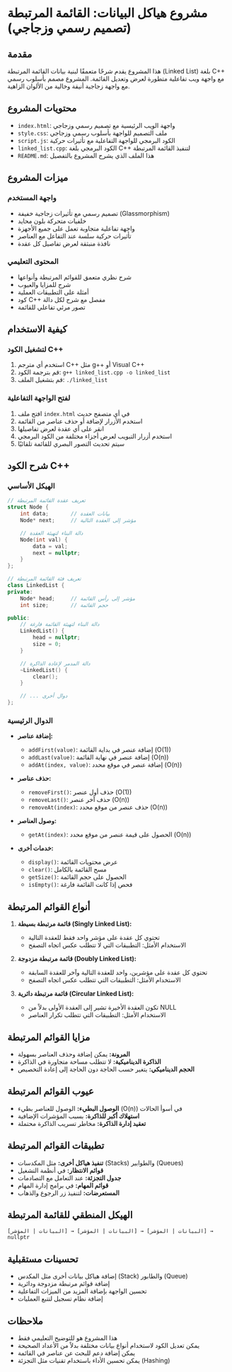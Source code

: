 # مشروع هياكل البيانات: القائمة المرتبطة (تصميم رسمي وزجاجي)

## مقدمة
هذا المشروع يقدم شرحًا متعمقًا لبنية بيانات القائمة المرتبطة (Linked List) بلغة C++ مع واجهة ويب تفاعلية متطورة لعرض وتعديل القائمة. المشروع مصمم بأسلوب رسمي مع واجهة زجاجية أنيقة وخالية من الألوان الزاهية.

## محتويات المشروع
- `index.html`: واجهة الويب الرئيسية مع تصميم رسمي وزجاجي
- `style.css`: ملف التصميم للواجهة بأسلوب رسمي وزجاجي
- `script.js`: الكود البرمجي للواجهة التفاعلية مع تأثيرات حركية
- `linked_list.cpp`: الكود البرمجي بلغة C++ لتنفيذ القائمة المرتبطة
- `README.md`: هذا الملف الذي يشرح المشروع بالتفصيل

## ميزات المشروع
### واجهة المستخدم
- تصميم رسمي مع تأثيرات زجاجية خفيفة (Glassmorphism)
- خلفيات متحركة بلون محايد
- واجهة تفاعلية متجاوبة تعمل على جميع الأجهزة
- تأثيرات حركية سلسة عند التفاعل مع العناصر
- نافذة منبثقة لعرض تفاصيل كل عقدة

### المحتوى التعليمي
- شرح نظري متعمق للقوائم المرتبطة وأنواعها
- شرح للمزايا والعيوب
- أمثلة على التطبيقات العملية
- كود C++ مفصل مع شرح لكل دالة
- تصور مرئي تفاعلي للقائمة

## كيفية الاستخدام
### لتشغيل الكود C++
1. استخدم أي مترجم C++ مثل g++ أو Visual C++
2. قم بترجمة الكود: `g++ linked_list.cpp -o linked_list`
3. قم بتشغيل الملف: `./linked_list`

### لفتح الواجهة التفاعلية
1. افتح ملف `index.html` في أي متصفح حديث
2. استخدم الأزرار لإضافة أو حذف عناصر من القائمة
3. انقر على أي عقدة لعرض تفاصيلها
4. استخدم أزرار التبويب لعرض أجزاء مختلفة من الكود البرمجي
5. سيتم تحديث التصور البصري للقائمة تلقائيًا

## شرح الكود C++
### الهيكل الأساسي
```cpp
// تعريف عقدة القائمة المرتبطة
struct Node {
    int data;       // بيانات العقدة
    Node* next;     // مؤشر إلى العقدة التالية

    // دالة البناء لتهيئة العقدة
    Node(int val) {
        data = val;
        next = nullptr;
    }
};
```

```cpp
// تعريف فئة القائمة المرتبطة
class LinkedList {
private:
    Node* head;     // مؤشر إلى رأس القائمة
    int size;       // حجم القائمة

public:
    // دالة البناء لتهيئة القائمة فارغة
    LinkedList() {
        head = nullptr;
        size = 0;
    }

    // دالة المدمر لإعادة الذاكرة
    ~LinkedList() {
        clear();
    }

    // ... دوال أخرى
};
```

### الدوال الرئيسية
- **إضافة عناصر:**
  - `addFirst(value)`: إضافة عنصر في بداية القائمة (O(1))
  - `addLast(value)`: إضافة عنصر في نهاية القائمة (O(n))
  - `addAt(index, value)`: إضافة عنصر في موقع محدد (O(n))

- **حذف عناصر:**
  - `removeFirst()`: حذف أول عنصر (O(1))
  - `removeLast()`: حذف آخر عنصر (O(n))
  - `removeAt(index)`: حذف عنصر من موقع محدد (O(n))

- **وصول العناصر:**
  - `getAt(index)`: الحصول على قيمة عنصر من موقع محدد (O(n))

- **خدمات أخرى:**
  - `display()`: عرض محتويات القائمة
  - `clear()`: مسح القائمة بالكامل
  - `getSize()`: الحصول على حجم القائمة
  - `isEmpty()`: فحص إذا كانت القائمة فارغة

## أنواع القوائم المرتبطة
1. **قائمة مرتبطة بسيطة (Singly Linked List):**
   - تحتوي كل عقدة على مؤشر واحد فقط للعقدة التالية
   - الاستخدام الأمثل: التطبيقات التي لا تتطلب عكس اتجاه التصفح

2. **قائمة مرتبطة مزدوجة (Doubly Linked List):**
   - تحتوي كل عقدة على مؤشرين، واحد للعقدة التالية وآخر للعقدة السابقة
   - الاستخدام الأمثل: التطبيقات التي تتطلب عكس اتجاه التصفح

3. **قائمة مرتبطة دائرية (Circular Linked List):**
   - تكون العقدة الأخيرة تشير إلى العقدة الأولى بدلاً من NULL
   - الاستخدام الأمثل: التطبيقات التي تتطلب تكرار العناصر

## مزايا القوائم المرتبطة
- **المرونة:** يمكن إضافة وحذف العناصر بسهولة
- **الذاكرة الديناميكية:** لا تتطلب مساحة متجاورة في الذاكرة
- **الحجم الديناميكي:** يتغير حسب الحاجة دون الحاجة إلى إعادة التخصيص

## عيوب القوائم المرتبطة
- **الوصول البطيء:** الوصول للعناصر بطيء (O(n)) في أسوأ الحالات
- **استهلاك أكبر للذاكرة:** بسبب المؤشرات الإضافية
- **تعقيد إدارة الذاكرة:** مخاطر تسريب الذاكرة محتملة

## تطبيقات القوائم المرتبطة
- **تنفيذ هياكل أخرى:** مثل المكدسات (Stacks) والطوابير (Queues)
- **قوائم الانتظار:** في أنظمة التشغيل
- **جدول التجزئة:** عند التعامل مع التصادمات
- **قوائم المهام:** في برامج إدارة المهام
- **المستعرضات:** لتنفيذ زر الرجوع والذهاب

## الهيكل المنطقي للقائمة المرتبطة
```
[البيانات | المؤشر] → [البيانات | المؤشر] → [البيانات | المؤشر] → nullptr
```

## تحسينات مستقبلية
- إضافة هياكل بيانات أخرى مثل المكدس (Stack) والطابور (Queue)
- إضافة قوائم مرتبطة مزدوجة ودائرية
- تحسين الواجهة بإضافة المزيد من الميزات التفاعلية
- إضافة نظام تسجيل لتتبع العمليات

## ملاحظات
- هذا المشروع هو للتوضيح التعليمي فقط
- يمكن تعديل الكود لاستخدام أنواع بيانات مختلفة بدلاً من الأعداد الصحيحة
- يمكن إضافة دعم للبحث عن عناصر في القائمة
- يمكن تحسين الأداء باستخدام تقنيات مثل التجزئة (Hashing)